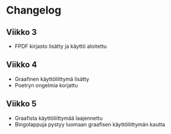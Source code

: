 # Changelog

## Viikko 3

- FPDF kirjasto lisätty ja käyttö aloitettu

## Viikko 4

- Graafinen käyttöliittymä lisätty
- Poetryn ongelmia korjattu

## Viikko 5

- Graafista käyttöliittymää laajennettu
- Bingolappuja pystyy luomaan graafisen käyttöliittymän kautta